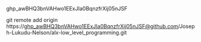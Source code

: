 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

git remote add origin https://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@github.com/Joseph-Lukudu-Nelson/alx-low_level_programming.git
